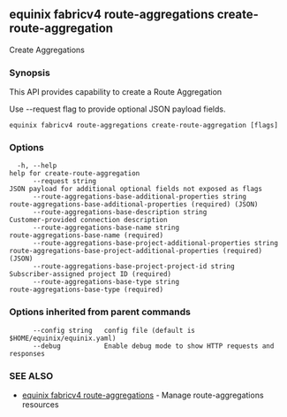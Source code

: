 ## equinix fabricv4 route-aggregations create-route-aggregation

Create Aggregations

### Synopsis

This API provides capability to create a Route Aggregation

Use --request flag to provide optional JSON payload fields.

```
equinix fabricv4 route-aggregations create-route-aggregation [flags]
```

### Options

```
  -h, --help                                                           help for create-route-aggregation
      --request string                                                 JSON payload for additional optional fields not exposed as flags
      --route-aggregations-base-additional-properties string           route-aggregations-base-additional-properties (required) (JSON)
      --route-aggregations-base-description string                     Customer-provided connection description
      --route-aggregations-base-name string                            route-aggregations-base-name (required)
      --route-aggregations-base-project-additional-properties string   route-aggregations-base-project-additional-properties (required) (JSON)
      --route-aggregations-base-project-project-id string              Subscriber-assigned project ID (required)
      --route-aggregations-base-type string                            route-aggregations-base-type (required)
```

### Options inherited from parent commands

```
      --config string   config file (default is $HOME/equinix/equinix.yaml)
      --debug           Enable debug mode to show HTTP requests and responses
```

### SEE ALSO

* [equinix fabricv4 route-aggregations](equinix_fabricv4_route-aggregations.md)	 - Manage route-aggregations resources

